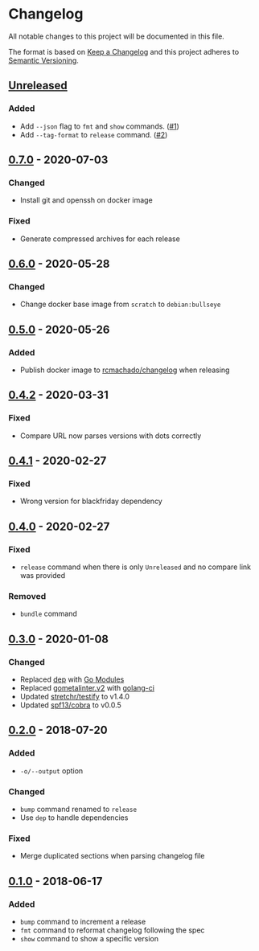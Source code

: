 # Changelog

All notable changes to this project will be documented in this file.

The format is based on [Keep a Changelog](http://keepachangelog.com/en/1.0.0/)
and this project adheres to [Semantic Versioning](http://semver.org/spec/v2.0.0.html).

## [Unreleased]

### Added
- Add `--json` flag to `fmt` and `show` commands. ([#1](https://github.com/cucumber/changelog/pull/1))
- Add `--tag-format` to `release` command. ([#2](https://github.com/cucumber/changelog/pull/2))

## [0.7.0] - 2020-07-03
### Changed
- Install git and openssh on docker image

### Fixed
- Generate compressed archives for each release

## [0.6.0] - 2020-05-28
### Changed
- Change docker base image from `scratch` to `debian:bullseye`

## [0.5.0] - 2020-05-26
### Added
- Publish docker image to [rcmachado/changelog](https://hub.docker.com/r/rcmachado/changelog) when releasing

## [0.4.2] - 2020-03-31
### Fixed
- Compare URL now parses versions with dots correctly

## [0.4.1] - 2020-02-27
### Fixed
- Wrong version for blackfriday dependency

## [0.4.0] - 2020-02-27
### Fixed
- `release` command when there is only `Unreleased` and no compare link was provided

### Removed
- `bundle` command

## [0.3.0] - 2020-01-08
### Changed
- Replaced [dep](https://github.com/golang/dep) with [Go Modules](https://blog.golang.org/using-go-modules)
- Replaced [gometalinter.v2](https://github.com/alecthomas/gometalinter) with [golang-ci](https://github.com/golangci/golangci-lint)
- Updated [stretchr/testify](github.com/stretchr/testify) to v1.4.0
- Updated [spf13/cobra](github.com/spf13/cobra) to v0.0.5

## [0.2.0] - 2018-07-20
### Added
- `-o/--output` option

### Changed
- `bump` command renamed to `release`
- Use `dep` to handle dependencies

### Fixed
- Merge duplicated sections when parsing changelog file

## [0.1.0] - 2018-06-17
### Added
- `bump` command to increment a release
- `fmt` command to reformat changelog following the spec
- `show` command to show a specific version

[Unreleased]: https://github.com/rcmachado/changelog/compare/0.7.0...HEAD
[0.7.0]: https://github.com/rcmachado/changelog/compare/0.6.0...0.7.0
[0.6.0]: https://github.com/rcmachado/changelog/compare/0.5.0...0.6.0
[0.5.0]: https://github.com/rcmachado/changelog/compare/0.4.2...0.5.0
[0.4.2]: https://github.com/rcmachado/changelog/compare/0.4.1...0.4.2
[0.4.1]: https://github.com/rcmachado/changelog/compare/0.4.0...0.4.1
[0.4.0]: https://github.com/rcmachado/changelog/compare/0.3.0...0.4.0
[0.3.0]: https://github.com/rcmachado/changelog/compare/0.2.0...0.3.0
[0.2.0]: https://github.com/rcmachado/changelog/compare/0.1.0...0.2.0
[0.1.0]: https://github.com/rcmachado/changelog/compare/ae761ff...0.1.0
